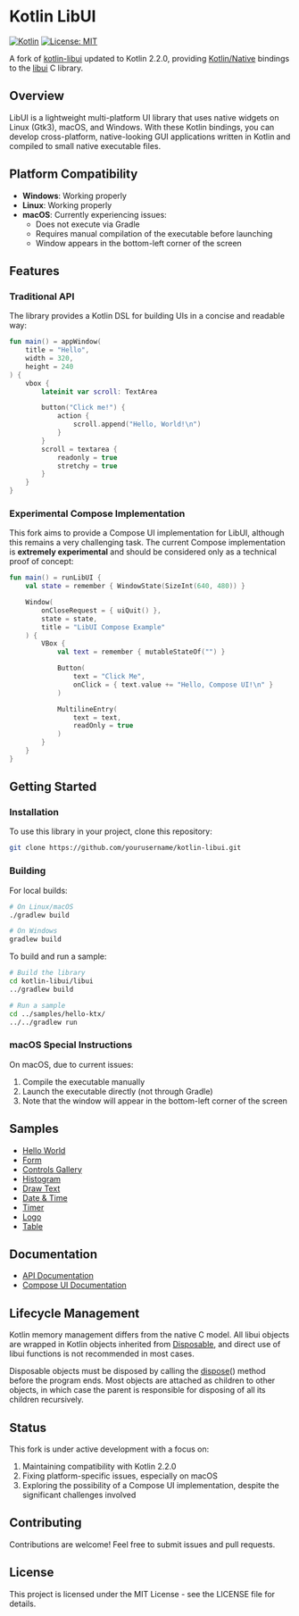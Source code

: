 # Kotlin LibUI

[![Kotlin](https://img.shields.io/badge/kotlin-2.2.0-blue.svg)](https://kotlinlang.org)
[![License: MIT](https://img.shields.io/badge/License-MIT-yellow.svg)](https://opensource.org/licenses/MIT)

A fork of [kotlin-libui](https://github.com/msink/kotlin-libui) updated to Kotlin 2.2.0, providing [Kotlin/Native](https://github.com/JetBrains/kotlin-native) bindings to the [libui](https://github.com/andlabs/libui.git) C library.

## Overview

LibUI is a lightweight multi-platform UI library that uses native widgets on Linux (Gtk3), macOS, and Windows. With these Kotlin bindings, you can develop cross-platform, native-looking GUI applications written in Kotlin and compiled to small native executable files.

## Platform Compatibility

- **Windows**: Working properly
- **Linux**: Working properly
- **macOS**: Currently experiencing issues:
  - Does not execute via Gradle
  - Requires manual compilation of the executable before launching
  - Window appears in the bottom-left corner of the screen

## Features

### Traditional API

The library provides a Kotlin DSL for building UIs in a concise and readable way:

```kotlin
fun main() = appWindow(
    title = "Hello",
    width = 320,
    height = 240
) {
    vbox {
        lateinit var scroll: TextArea

        button("Click me!") {
            action {
                scroll.append("Hello, World!\n")
            }
        }
        scroll = textarea {
            readonly = true
            stretchy = true
        }
    }
}
```

### Experimental Compose Implementation

This fork aims to provide a Compose UI implementation for LibUI, although this remains a very challenging task. The current Compose implementation is **extremely experimental** and should be considered only as a technical proof of concept:

```kotlin
fun main() = runLibUI {
    val state = remember { WindowState(SizeInt(640, 480)) }

    Window(
        onCloseRequest = { uiQuit() },
        state = state,
        title = "LibUI Compose Example"
    ) {
        VBox {
            val text = remember { mutableStateOf("") }

            Button(
                text = "Click Me",
                onClick = { text.value += "Hello, Compose UI!\n" }
            )

            MultilineEntry(
                text = text,
                readOnly = true
            )
        }
    }
}
```

## Getting Started

### Installation

To use this library in your project, clone this repository:

```bash
git clone https://github.com/yourusername/kotlin-libui.git
```

### Building

For local builds:

```bash
# On Linux/macOS
./gradlew build

# On Windows
gradlew build
```

To build and run a sample:

```bash
# Build the library
cd kotlin-libui/libui
../gradlew build

# Run a sample
cd ../samples/hello-ktx/
../../gradlew run
```

### macOS Special Instructions

On macOS, due to current issues:

1. Compile the executable manually
2. Launch the executable directly (not through Gradle)
3. Note that the window will appear in the bottom-left corner of the screen

## Samples

- [Hello World](samples/hello-ktx)
- [Form](samples/form)
- [Controls Gallery](samples/controlgallery)
- [Histogram](samples/histogram)
- [Draw Text](samples/drawtext)
- [Date & Time](samples/datetime)
- [Timer](samples/timer)
- [Logo](samples/logo)
- [Table](samples/table)

## Documentation

- [API Documentation](docs/index.md)
- [Compose UI Documentation](libui-compose/README.md)

## Lifecycle Management

Kotlin memory management differs from the native C model. All libui objects are wrapped in Kotlin objects inherited from [Disposable](docs/libui.ktx/-disposable/index.md), and direct use of libui functions is not recommended in most cases.

Disposable objects must be disposed by calling the [dispose](docs/libui.ktx/-disposable/dispose.md)() method before the program ends. Most objects are attached as children to other objects, in which case the parent is responsible for disposing of all its children recursively.

## Status

This fork is under active development with a focus on:

1. Maintaining compatibility with Kotlin 2.2.0
2. Fixing platform-specific issues, especially on macOS
3. Exploring the possibility of a Compose UI implementation, despite the significant challenges involved

## Contributing

Contributions are welcome! Feel free to submit issues and pull requests.

## License

This project is licensed under the MIT License - see the LICENSE file for details.
